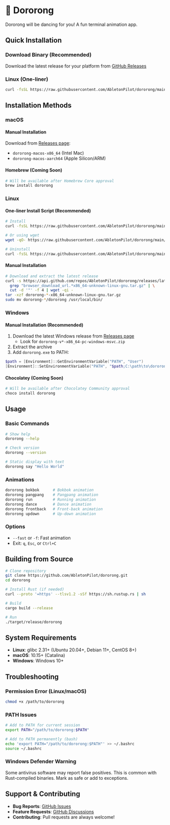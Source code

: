 # 🐧 Dororong

Dororong will be dancing for you! A fun terminal animation app.

## Quick Installation

### Download Binary (Recommended)
Download the latest release for your platform from [GitHub Releases](https://github.com/AbletonPilot/dororong/releases)

### Linux (One-liner)
```bash
curl -fsSL https://raw.githubusercontent.com/AbletonPilot/dororong/main/install/install.sh | bash
```

## Installation Methods

### macOS

#### Manual Installation
Download from [Releases page](https://github.com/AbletonPilot/dororong/releases):
- `dororong-macos-x86_64` (Intel Mac)
- `dororong-macos-aarch64` (Apple Silicon/ARM)

#### Homebrew (Coming Soon)
```bash
# Will be available after Homebrew Core approval
brew install dororong
```

### Linux

#### One-liner Install Script (Recommended)
```bash
# Install
curl -fsSL https://raw.githubusercontent.com/AbletonPilot/dororong/main/install/install.sh | bash

# Or using wget
wget -qO- https://raw.githubusercontent.com/AbletonPilot/dororong/main/install/install.sh | bash

# Uninstall
curl -fsSL https://raw.githubusercontent.com/AbletonPilot/dororong/main/install/uninstall.sh | bash
```

#### Manual Installation
```bash
# Download and extract the latest release
curl -s https://api.github.com/repos/AbletonPilot/dororong/releases/latest | \
  grep "browser_download_url.*x86_64-unknown-linux-gnu.tar.gz" | \
  cut -d '"' -f 4 | wget -qi -
tar -xzf dororong-*-x86_64-unknown-linux-gnu.tar.gz
sudo mv dororong-*/dororong /usr/local/bin/
```

### Windows

#### Manual Installation (Recommended)
1. Download the latest Windows release from [Releases page](https://github.com/AbletonPilot/dororong/releases)
   - Look for `dororong-v*-x86_64-pc-windows-msvc.zip`
2. Extract the archive
3. Add `dororong.exe` to PATH:

```powershell
$path = [Environment]::GetEnvironmentVariable("PATH", "User")
[Environment]::SetEnvironmentVariable("PATH", "$path;C:\path\to\dororong", "User")
```

#### Chocolatey (Coming Soon)
```powershell
# Will be available after Chocolatey Community approval
choco install dororong
```

## Usage

### Basic Commands
```bash
# Show help
dororong --help

# Check version
dororong --version

# Static display with text
dororong say "Hello World"
```

### Animations
```bash
dororong bokbok      # Bokbok animation
dororong pangpang    # Pangpang animation
dororong run         # Running animation
dororong dance       # Dance animation
dororong frontback   # Front-back animation
dororong updown      # Up-down animation
```

### Options
- `--fast` or `-f`: Fast animation
- Exit: `q`, `Esc`, or `Ctrl+C`

## Building from Source

```bash
# Clone repository
git clone https://github.com/AbletonPilot/dororong.git
cd dororong

# Install Rust (if needed)
curl --proto '=https' --tlsv1.2 -sSf https://sh.rustup.rs | sh

# Build
cargo build --release

# Run
./target/release/dororong
```

## System Requirements

- **Linux**: glibc 2.31+ (Ubuntu 20.04+, Debian 11+, CentOS 8+)
- **macOS**: 10.15+ (Catalina)
- **Windows**: Windows 10+

## Troubleshooting

### Permission Error (Linux/macOS)
```bash
chmod +x /path/to/dororong
```

### PATH Issues
```bash
# Add to PATH for current session
export PATH="/path/to/dororong:$PATH"

# Add to PATH permanently (bash)
echo 'export PATH="/path/to/dororong:$PATH"' >> ~/.bashrc
source ~/.bashrc
```

### Windows Defender Warning
Some antivirus software may report false positives. This is common with Rust-compiled binaries. Mark as safe or add to exceptions.

## Support & Contributing

- **Bug Reports**: [GitHub Issues](https://github.com/AbletonPilot/dororong/issues)
- **Feature Requests**: [GitHub Discussions](https://github.com/AbletonPilot/dororong/discussions)
- **Contributing**: Pull requests are always welcome!